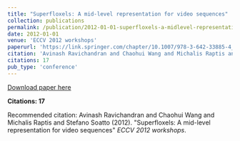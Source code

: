 ```yaml
---
title: "Superfloxels: A mid-level representation for video sequences"
collection: publications
permalink: /publication/2012-01-01-superfloxels-a-midlevel-representation-for-video-s
date: 2012-01-01
venue: 'ECCV 2012 workshops'
paperurl: 'https://link.springer.com/chapter/10.1007/978-3-642-33885-4_14'
citation: 'Avinash Ravichandran and Chaohui Wang and Michalis Raptis and Stefano Soatto (2012). &quot;Superfloxels: A mid-level representation for video sequences&quot; <i>ECCV 2012 workshops</i>.'
citations: 17
pub_type: 'conference'
---
```


<a href='https://link.springer.com/chapter/10.1007/978-3-642-33885-4_14'>Download paper here</a>

**Citations: 17**

Recommended citation: Avinash Ravichandran and Chaohui Wang and Michalis Raptis and Stefano Soatto (2012). "Superfloxels: A mid-level representation for video sequences" <i>ECCV 2012 workshops</i>.